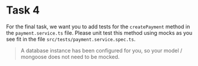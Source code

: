 # Task 4

For the final task, we want you to add tests for the `createPayment` method in the `payment.service.ts` file. Please unit test this method using mocks as you see fit in the file `src/tests/payment.service.spec.ts`.

> A database instance has been configured for you, so your model / mongoose does not need to be mocked.
